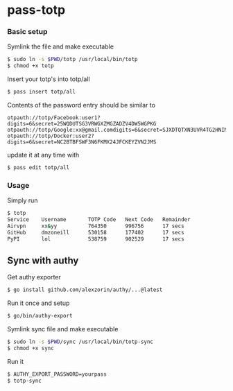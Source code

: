 # pass-totp

### Basic setup
Symlink the file and make executable
```bash
$ sudo ln -s $PWD/totp /usr/local/bin/totp
$ chmod +x totp
```

Insert your totp's into totp/all
```bash
$ pass insert totp/all
```

Contents of the password entry should be similar to 
```
otpauth://totp/Facebook:user1?digits=6&secret=25WQDUTSG3VRWGXZMGZADZV4DW5WGPKG
otpauth://totp/Google:xx@gmail.comdigits=6&secret=SJXDTQTXN3UVR4TG2HNIMLPLKYGFMHJ4
otpauth://totp/Docker:user2?digits=6&secret=NC2BTBFSWF3N6FKMX24JFCKEYZVN2JMS
```
update it at any time with
```bash
$ pass edit totp/all
```

### Usage
Simply run
```bash
$ totp
Service    Username       TOTP Code   Next Code   Remainder
Airvpn     xx&yy          764350      996756      17 secs
GitHub     dmzoneill      530158      177402      17 secs
PyPI       lol            538759      902529      17 secs
```

## Sync with authy

Get authy exporter 
```bash
$ go install github.com/alexzorin/authy/...@latest
```
Run it once and setup
```bash
$ go/bin/authy-export
```

Symlink sync file and make executable
```bash
$ sudo ln -s $PWD/sync /usr/local/bin/totp-sync
$ chmod +x sync
```

Run it
```bash
$ AUTHY_EXPORT_PASSWORD=yourpass
$ totp-sync
```